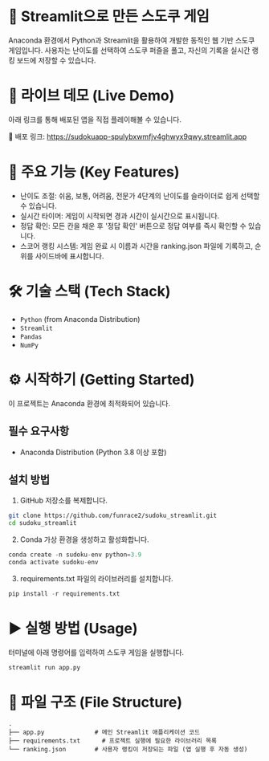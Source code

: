 # 🔢 Streamlit으로 만든 스도쿠 게임
Anaconda 환경에서 Python과 Streamlit을 활용하여 개발한 동적인 웹 기반 스도쿠 게임입니다. 사용자는 난이도를 선택하여 스도쿠 퍼즐을 풀고, 자신의 기록을 실시간 랭킹 보드에 저장할 수 있습니다.

# 🚀 라이브 데모 (Live Demo)
아래 링크를 통해 배포된 앱을 직접 플레이해볼 수 있습니다.

🔗 배포 링크: https://sudokuapp-spulybxwmfjv4ghwyx9qwy.streamlit.app

# 🎯 주요 기능 (Key Features)
 - 난이도 조절: 쉬움, 보통, 어려움, 전문가 4단계의 난이도를 슬라이더로 쉽게 선택할 수 있습니다.
 - 실시간 타이머: 게임이 시작되면 경과 시간이 실시간으로 표시됩니다.
 - 정답 확인: 모든 칸을 채운 후 '정답 확인' 버튼으로 정답 여부를 즉시 확인할 수 있습니다.
 - 스코어 랭킹 시스템: 게임 완료 시 이름과 시간을 ranking.json 파일에 기록하고, 순위를 사이드바에 표시합니다.

# 🛠️ 기술 스택 (Tech Stack)
 - ```Python``` (from Anaconda Distribution)
 - ```Streamlit```
 - ```Pandas```
 - ```NumPy```

# ⚙️ 시작하기 (Getting Started)
이 프로젝트는 Anaconda 환경에 최적화되어 있습니다.

## 필수 요구사항
 - Anaconda Distribution (Python 3.8 이상 포함)
## 설치 방법
1. GitHub 저장소를 복제합니다.

```bash
git clone https://github.com/funrace2/sudoku_streamlit.git
cd sudoku_streamlit
```

2. Conda 가상 환경을 생성하고 활성화합니다.

```python
conda create -n sudoku-env python=3.9
conda activate sudoku-env
```

3. requirements.txt 파일의 라이브러리를 설치합니다.

```python
pip install -r requirements.txt
```

# ▶️ 실행 방법 (Usage)
터미널에 아래 명령어를 입력하여 스도쿠 게임을 실행합니다.

```python
streamlit run app.py
```

# 📁 파일 구조 (File Structure)

```
.
├── app.py              # 메인 Streamlit 애플리케이션 코드
├── requirements.txt      # 프로젝트 실행에 필요한 라이브러리 목록
└── ranking.json        # 사용자 랭킹이 저장되는 파일 (앱 실행 후 자동 생성)
```

